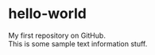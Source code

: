 hello-world
===========

My first repository on GitHub. <br/>
This is some sample text information stuff.
